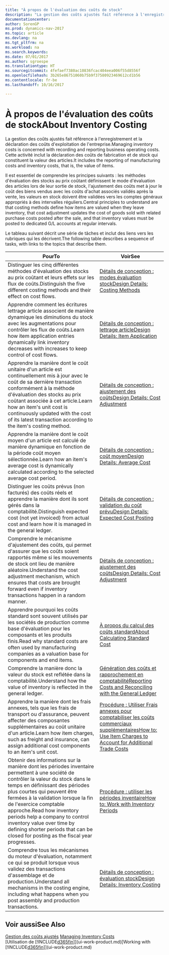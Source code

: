 ```yaml
---
title: "À propos de l'évaluation des coûts de stock"
description: "La gestion des coûts ajustés fait référence à l'enregistrement et la déclaration des coûts d'exploitation de l'entreprise. Cette activité inclut la déclaration des coûts de fabrication et de stock qui constituent la valeur des articles."
documentationcenter: 
author: SorenGP
ms.prod: dynamics-nav-2017
ms.topic: article
ms.devlang: na
ms.tgt_pltfrm: na
ms.workload: na
ms.search.keywords: 
ms.date: 07/01/2017
ms.author: sgroespe
ms.translationtype: HT
ms.sourcegitcommit: 4fefaef7380ac10836fcac404eea006f55d8556f
ms.openlocfilehash: 3b265e86751060b75b9f37580923469612cd1b56
ms.contentlocale: fr-be
ms.lasthandoff: 10/16/2017

---
```

# <a name="about-inventory-costing"></a><span data-ttu-id="7884f-104">À propos de l'évaluation des coûts de stock</span><span class="sxs-lookup"><span data-stu-id="7884f-104">About Inventory Costing</span></span>
<span data-ttu-id="7884f-105">La gestion des coûts ajustés fait référence à l'enregistrement et la déclaration des coûts d'exploitation de l'entreprise.</span><span class="sxs-lookup"><span data-stu-id="7884f-105">Managing inventory costs is concerned with recording and reporting business operating costs.</span></span> <span data-ttu-id="7884f-106">Cette activité inclut la déclaration des coûts de fabrication et de stock qui constituent la valeur des articles.</span><span class="sxs-lookup"><span data-stu-id="7884f-106">It includes the reporting of manufacturing costs and inventory costs, that is, the value of items.</span></span>  

 <span data-ttu-id="7884f-107">Il est essentiel de comprendre les principes suivants : les méthodes d'évaluation des stocks au prix coûtant définissent le mode d'évaluation des articles lors de leur sortie de stock, l'ajustement des coûts met à jour le coût des biens vendus avec les coûts d'achat associés validés après la vente, les valeurs en stock doivent être validées vers les comptes généraux appropriés à des intervalles réguliers.</span><span class="sxs-lookup"><span data-stu-id="7884f-107">Central principles to understand are that costing methods define how items are valued when they leave inventory, that cost adjustment updates the cost of goods sold with related purchase costs posted after the sale, and that inventory values must be posted to dedicated G/L accounts at regular intervals.</span></span>  

 <span data-ttu-id="7884f-108">Le tableau suivant décrit une série de tâches et inclut des liens vers les rubriques qui les décrivent.</span><span class="sxs-lookup"><span data-stu-id="7884f-108">The following table describes a sequence of tasks, with links to the topics that describe them.</span></span>   

|<span data-ttu-id="7884f-109">**Pour**</span><span class="sxs-lookup"><span data-stu-id="7884f-109">**To**</span></span>|<span data-ttu-id="7884f-110">**Voir**</span><span class="sxs-lookup"><span data-stu-id="7884f-110">**See**</span></span>|  
|------------|-------------|  
|<span data-ttu-id="7884f-111">Distinguer les cinq différentes méthodes d'évaluation des stocks au prix coûtant et leurs effets sur les flux de coûts.</span><span class="sxs-lookup"><span data-stu-id="7884f-111">Distinguish the five different costing methods and their effect on cost flows.</span></span>|[<span data-ttu-id="7884f-112">Détails de conception : modes évaluation stock</span><span class="sxs-lookup"><span data-stu-id="7884f-112">Design Details: Costing Methods</span></span>](design-details-costing-methods.md)|  
|<span data-ttu-id="7884f-113">Apprendre comment les écritures lettrage article associent de manière dynamique les diminutions du stock avec les augmentations pour contrôler les flux de coûts.</span><span class="sxs-lookup"><span data-stu-id="7884f-113">Learn how item application entries dynamically link inventory decreases with increases to keep control of cost flows.</span></span>|[<span data-ttu-id="7884f-114">Détails de conception : lettrage article</span><span class="sxs-lookup"><span data-stu-id="7884f-114">Design Details: Item Application</span></span>](design-details-item-application.md)|  
|<span data-ttu-id="7884f-115">Apprendre la manière dont le coût unitaire d'un article est continuellement mis à jour avec le coût de sa dernière transaction conformément à la méthode d'évaluation des stocks au prix coûtant associée à cet article.</span><span class="sxs-lookup"><span data-stu-id="7884f-115">Learn how an item's unit cost is continuously updated with the cost of its latest transaction according to the item's costing method.</span></span>|[<span data-ttu-id="7884f-116">Détails de conception : ajustement des coûts</span><span class="sxs-lookup"><span data-stu-id="7884f-116">Design Details: Cost Adjustment</span></span>](design-details-cost-adjustment.md)|  
|<span data-ttu-id="7884f-117">Apprendre la manière dont le coût moyen d'un article est calculé de manière dynamique en fonction de la période coût moyen sélectionnée.</span><span class="sxs-lookup"><span data-stu-id="7884f-117">Learn how an item's average cost is dynamically calculated according to the selected average cost period.</span></span>|[<span data-ttu-id="7884f-118">Détails de conception : coût moyen</span><span class="sxs-lookup"><span data-stu-id="7884f-118">Design Details: Average Cost</span></span>](design-details-average-cost.md)|  
|<span data-ttu-id="7884f-119">Distinguer les coûts prévus (non facturés) des coûts réels et apprendre la manière dont ils sont gérés dans la comptabilité.</span><span class="sxs-lookup"><span data-stu-id="7884f-119">Distinguish expected cost (not yet invoiced) from actual cost and learn how it is managed in the general ledger.</span></span>|[<span data-ttu-id="7884f-120">Détails de conception : validation du coût prévu</span><span class="sxs-lookup"><span data-stu-id="7884f-120">Design Details: Expected Cost Posting</span></span>](design-details-expected-cost-posting.md)|  
|<span data-ttu-id="7884f-121">Comprendre le mécanisme d'ajustement des coûts, qui permet d'assurer que les coûts soient rapportés même si les mouvements de stock ont lieu de manière aléatoire.</span><span class="sxs-lookup"><span data-stu-id="7884f-121">Understand the cost adjustment mechanism, which ensures that costs are brought forward even if inventory transactions happen in a random manner.</span></span>|[<span data-ttu-id="7884f-122">Détails de conception : ajustement des coûts</span><span class="sxs-lookup"><span data-stu-id="7884f-122">Design Details: Cost Adjustment</span></span>](design-details-cost-adjustment.md)|  
|<span data-ttu-id="7884f-123">Apprendre pourquoi les coûts standard sont souvent utilisés par les sociétés de production comme base d'évaluation pour les composants et les produits finis.</span><span class="sxs-lookup"><span data-stu-id="7884f-123">Read why standard costs are often used by manufacturing companies as a valuation base for components and end items.</span></span>|[<span data-ttu-id="7884f-124">À propos du calcul des coûts standard</span><span class="sxs-lookup"><span data-stu-id="7884f-124">About Calculating Standard Cost</span></span>](finance-about-calculating-standard-cost.md)|  
|<span data-ttu-id="7884f-125">Comprendre la manière donc la valeur du stock est reflétée dans la comptabilité.</span><span class="sxs-lookup"><span data-stu-id="7884f-125">Understand how the value of inventory is reflected in the general ledger.</span></span>|[<span data-ttu-id="7884f-126">Génération des coûts et rapprochement en comptabilité</span><span class="sxs-lookup"><span data-stu-id="7884f-126">Reporting Costs and Reconciling with the General Ledger</span></span>](finance-report-costs-and-reconcile-with-the-general-ledger.md)|  
|<span data-ttu-id="7884f-127">Apprendre la manière dont les frais annexes, tels que les frais de transport ou d'assurance, peuvent affecter des composantes supplémentaires au coût unitaire d'un article.</span><span class="sxs-lookup"><span data-stu-id="7884f-127">Learn how item charges, such as freight and insurance, can assign additional cost components to an item's unit cost.</span></span>|[<span data-ttu-id="7884f-128">Procédure : Utiliser Frais annexes pour comptabiliser les coûts commerciaux supplémentaires</span><span class="sxs-lookup"><span data-stu-id="7884f-128">How to: Use Item Charges to Account for Additional Trade Costs</span></span>](payables-how-assign-item-charges.md)|  
|<span data-ttu-id="7884f-129">Obtenir des informations sur la manière dont les périodes inventaire permettent à une société de contrôler la valeur du stock dans le temps en définissant des périodes plus courtes qui peuvent être fermées à la validation lorsque la fin de l'exercice comptable approche.</span><span class="sxs-lookup"><span data-stu-id="7884f-129">Read how inventory periods help a company to control inventory value over time by defining shorter periods that can be closed for posting as the fiscal year progresses.</span></span>|[<span data-ttu-id="7884f-130">Procédure : utiliser les périodes inventaire</span><span class="sxs-lookup"><span data-stu-id="7884f-130">How to: Work with Inventory Periods</span></span>](finance-how-to-work-with-inventory-periods.md)|  
|<span data-ttu-id="7884f-131">Comprendre tous les mécanismes du moteur d'évaluation, notamment ce qui se produit lorsque vous validez des transactions d'assemblage et de production.</span><span class="sxs-lookup"><span data-stu-id="7884f-131">Understand all mechanisms in the costing engine, including what happens when you post assembly and production transactions.</span></span>|[<span data-ttu-id="7884f-132">Détails de conception : évaluation stock</span><span class="sxs-lookup"><span data-stu-id="7884f-132">Design Details: Inventory Costing</span></span>](design-details-inventory-costing.md)|

## <a name="see-also"></a><span data-ttu-id="7884f-133">Voir aussi</span><span class="sxs-lookup"><span data-stu-id="7884f-133">See Also</span></span>
<span data-ttu-id="7884f-134">[Gestion des coûts ajustés](finance-manage-inventory-costs.md)  </span><span class="sxs-lookup"><span data-stu-id="7884f-134">[Managing Inventory Costs](finance-manage-inventory-costs.md)  </span></span>  
<span data-ttu-id="7884f-135">[Utilisation de [!INCLUDE[d365fin](includes/d365fin_md.md)]](ui-work-product.md)</span><span class="sxs-lookup"><span data-stu-id="7884f-135">[Working with [!INCLUDE[d365fin](includes/d365fin_md.md)]](ui-work-product.md)</span></span>

